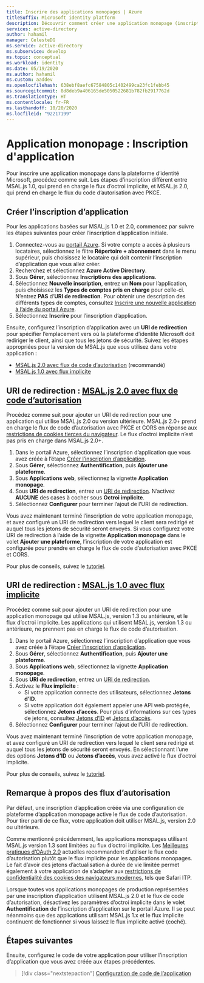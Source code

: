 ```yaml
---
title: Inscrire des applications monopages | Azure
titleSuffix: Microsoft identity platform
description: Découvrir comment créer une application monopage (inscription d’application)
services: active-directory
author: hahamil
manager: CelesteDG
ms.service: active-directory
ms.subservice: develop
ms.topic: conceptual
ms.workload: identity
ms.date: 05/19/2020
ms.author: hahamil
ms.custom: aaddev
ms.openlocfilehash: 638ebf8aefc67584805c1402499ca23fc1febb45
ms.sourcegitcommit: 8d8deb9a406165de5050522681b782fb2917762d
ms.translationtype: HT
ms.contentlocale: fr-FR
ms.lasthandoff: 10/20/2020
ms.locfileid: "92217199"
---
```

# <a name="single-page-application-app-registration"></a>Application monopage : Inscription d'application

Pour inscrire une application monopage dans la plateforme d’identité Microsoft, procédez comme suit. Les étapes d’inscription diffèrent entre MSAL.js 1.0, qui prend en charge le flux d’octroi implicite, et MSAL.js 2.0, qui prend en charge le flux du code d’autorisation avec PKCE.

## <a name="create-the-app-registration"></a>Créer l’inscription d’application

Pour les applications basées sur MSAL.js 1.0 et 2.0, commencez par suivre les étapes suivantes pour créer l’inscription d’application initiale.

1. Connectez-vous au [portail Azure](https://portal.azure.com). Si votre compte a accès à plusieurs locataires, sélectionnez le filtre **Répertoire + abonnement** dans le menu supérieur, puis choisissez le locataire qui doit contenir l’inscription d’application que vous allez créer.
1. Recherchez et sélectionnez **Azure Active Directory**.
1. Sous **Gérer**, sélectionnez **Inscriptions des applications**.
1. Sélectionnez **Nouvelle inscription**, entrez un **Nom** pour l’application, puis choisissez les **Types de comptes pris en charge** pour celle-ci. N’entrez **PAS** d’**URI de redirection**. Pour obtenir une description des différents types de comptes, consultez [Inscrire une nouvelle application à l’aide du portail Azure](quickstart-register-app.md).
1. Sélectionnez **Inscrire** pour l’inscription d’application.

Ensuite, configurez l’inscription d’application avec un **URI de redirection** pour spécifier l’emplacement vers où la plateforme d’identité Microsoft doit rediriger le client, ainsi que tous les jetons de sécurité. Suivez les étapes appropriées pour la version de MSAL.js que vous utilisez dans votre application :

- [MSAL.js 2.0 avec flux de code d’autorisation](#redirect-uri-msaljs-20-with-auth-code-flow) (recommandé)
- [MSAL.js 1.0 avec flux implicite](#redirect-uri-msaljs-10-with-implicit-flow)

## <a name="redirect-uri-msaljs-20-with-auth-code-flow"></a>URI de redirection : [MSAL.js 2.0 avec flux de code d’autorisation](https://github.com/AzureAD/microsoft-authentication-library-for-js/tree/dev/lib/msal-browser)

Procédez comme suit pour ajouter un URI de redirection pour une application qui utilise MSAL.js 2.0 ou version ultérieure. MSAL.js 2.0+ prend en charge le flux de code d’autorisation avec PKCE et CORS en réponse aux [restrictions de cookies tierces du navigateur](reference-third-party-cookies-spas.md). Le flux d’octroi implicite n’est pas pris en charge dans MSAL.js 2.0+.

1. Dans le portail Azure, sélectionnez l’inscription d’application que vous avez créée à l’étape [Créer l’inscription d’application](#create-the-app-registration).
1. Sous **Gérer**, sélectionnez **Authentification**, puis **Ajouter une plateforme**.
1. Sous **Applications web**, sélectionnez la vignette **Application monopage**.
1. Sous **URI de redirection**, entrez un [URI de redirection](reply-url.md). N’activez **AUCUNE** des cases à cocher sous **Octroi implicite**.
1. Sélectionnez **Configurer** pour terminer l’ajout de l’URI de redirection.

Vous avez maintenant terminé l’inscription de votre application monopage, et avez configuré un URI de redirection vers lequel le client sera redirigé et auquel tous les jetons de sécurité seront envoyés. Si vous configurez votre URI de redirection à l’aide de la vignette **Application monopage** dans le volet **Ajouter une plateforme**, l’inscription de votre application est configurée pour prendre en charge le flux de code d’autorisation avec PKCE et CORS.

Pour plus de conseils, suivez le [tutoriel](tutorial-v2-javascript-auth-code.md).

## <a name="redirect-uri-msaljs-10-with-implicit-flow"></a>URI de redirection : [MSAL.js 1.0 avec flux implicite](https://github.com/AzureAD/microsoft-authentication-library-for-js/tree/dev/lib/msal-core)

Procédez comme suit pour ajouter un URI de redirection pour une application monopage qui utilise MSAL.js, version 1.3 ou antérieure, et le flux d’octroi implicite. Les applications qui utilisent MSAL.js, version 1.3 ou antérieure, ne prennent pas en charge le flux de code d’autorisation.

1. Dans le portail Azure, sélectionnez l’inscription d’application que vous avez créée à l’étape [Créer l’inscription d’application](#create-the-app-registration).
1. Sous **Gérer**, sélectionnez **Authentification**, puis **Ajouter une plateforme**.
1. Sous **Applications web**, sélectionnez la vignette **Application monopage**.
1. Sous **URI de redirection**, entrez un [URI de redirection](reply-url.md).
1. Activez le **Flux implicite** :
    - Si votre application connecte des utilisateurs, sélectionnez **Jetons d’ID**.
    - Si votre application doit également appeler une API web protégée, sélectionnez **Jetons d’accès**. Pour plus d’informations sur ces types de jetons, consultez [Jetons d’ID](id-tokens.md) et [Jetons d’accès](access-tokens.md).
1. Sélectionnez **Configurer** pour terminer l’ajout de l’URI de redirection.

Vous avez maintenant terminé l’inscription de votre application monopage, et avez configuré un URI de redirection vers lequel le client sera redirigé et auquel tous les jetons de sécurité seront envoyés. En sélectionnant l’une des options **Jetons d’ID** ou **Jetons d’accès**, vous avez activé le flux d’octroi implicite.

Pour plus de conseils, suivez le [tutoriel](tutorial-v2-javascript-spa.md).

## <a name="note-about-authorization-flows"></a>Remarque à propos des flux d’autorisation

Par défaut, une inscription d’application créée via une configuration de plateforme d’application monopage active le flux de code d’autorisation. Pour tirer parti de ce flux, votre application doit utiliser MSAL.js, version 2.0 ou ultérieure.

Comme mentionné précédemment, les applications monopages utilisant MSAL.js version 1.3 sont limitées au flux d’octroi implicite. Les [Meilleures pratiques d’OAuth 2.0](v2-oauth2-auth-code-flow.md) actuelles recommandent d’utiliser le flux code d’autorisation plutôt que le flux implicite pour les applications monopages. Le fait d’avoir des jetons d’actualisation à durée de vie limitée permet également à votre application de s’adapter aux [restrictions de confidentialité des cookies des navigateurs modernes](reference-third-party-cookies-spas.md), tels que Safari ITP.

Lorsque toutes vos applications monopages de production représentées par une inscription d’application utilisent MSAL.js 2.0 et le flux de code d’autorisation, désactivez les paramètres d’octroi implicite dans le volet **Authentification** de l’inscription d’application sur le portail Azure. Il se peut néanmoins que des applications utilisant MSAL.js 1.x et le flux implicite continuent de fonctionner si vous laissez le flux implicite activé (coché).

## <a name="next-steps"></a>Étapes suivantes

Ensuite, configurez le code de votre application pour utiliser l’inscription d’application que vous avez créée aux étapes précédentes.

> [!div class="nextstepaction"]
> [Configuration de code de l’application](scenario-spa-app-configuration.md)
